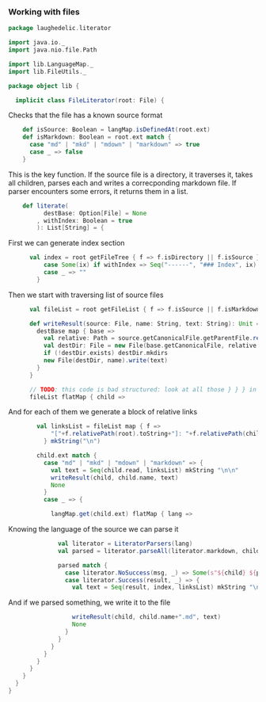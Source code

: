 ### Working with files

```scala
package laughedelic.literator

import java.io._
import java.nio.file.Path

import lib.LanguageMap._
import lib.FileUtils._

package object lib {

  implicit class FileLiterator(root: File) {
```

Checks that the file has a known source format

```scala
    def isSource: Boolean = langMap.isDefinedAt(root.ext)
    def isMarkdown: Boolean = root.ext match {
      case "md" | "mkd" | "mdown" | "markdown" => true
      case _ => false
    }
```

This is the key function. If the source file is a directory, it traverses it, takes all 
children, parses each and writes a correcponding markdown file. If parser encounters some 
errors, it returns them in a list. 


```scala
    def literate(
          destBase: Option[File] = None
        , withIndex: Boolean = true
        ): List[String] = {
```

First we can generate index section

```scala
      val index = root getFileTree { f => f.isDirectory || f.isSource } match {
          case Some(ix) if withIndex => Seq("------", "### Index", ix) mkString "\n\n"
          case _ => ""
        }
```

Then we start with traversing list of source files

```scala
      val fileList = root getFileList { f => f.isSource || f.isMarkdown }

      def writeResult(source: File, name: String, text: String): Unit = {
        destBase map { base =>
          val relative: Path = source.getCanonicalFile.getParentFile.relativePath(root)
          val destDir: File = new File(base.getCanonicalFile, relative.toString)
          if (!destDir.exists) destDir.mkdirs
          new File(destDir, name).write(text) 
        }
      }

      // TODO: this code is bad structured: look at all those } } } in the end... 
      fileList flatMap { child =>
```

And for each of them we generate a block of relative links

```scala
        val linksList = fileList map { f =>
            "["+f.relativePath(root).toString+"]: "+f.relativePath(child).toString+".md"
          } mkString("\n")

        child.ext match {
          case "md" | "mkd" | "mdown" | "markdown" => {
            val text = Seq(child.read, linksList) mkString "\n\n"
            writeResult(child, child.name, text)
            None
          }
          case _ => {

            langMap.get(child.ext) flatMap { lang =>
```

Knowing the language of the source we can parse it

```scala
              val literator = LiteratorParsers(lang)
              val parsed = literator.parseAll(literator.markdown, child.read) 

              parsed match {
                case literator.NoSuccess(msg, _) => Some(s"${child} ${parsed}")
                case literator.Success(result, _) => {
                  val text = Seq(result, index, linksList) mkString "\n\n"
```

And if we parsed something, we write it to the file

```scala
                  writeResult(child, child.name+".md", text)
                  None
                }
              }
            }
          }
        }
      }
    }
  }
}


```




[main/scala/lib/FileUtils.scala]: FileUtils.scala.md
[main/scala/lib/LanguageMap.scala]: LanguageMap.scala.md
[main/scala/lib/LiteratorParsers.scala]: LiteratorParsers.scala.md
[main/scala/lib/package.scala]: package.scala.md
[main/scala/plugin/LiteratorPlugin.scala]: ../plugin/LiteratorPlugin.scala.md
[main/scala/Readme.md]: ../Readme.md.md
[test/scala/Test.scala]: ../../../test/scala/Test.scala.md